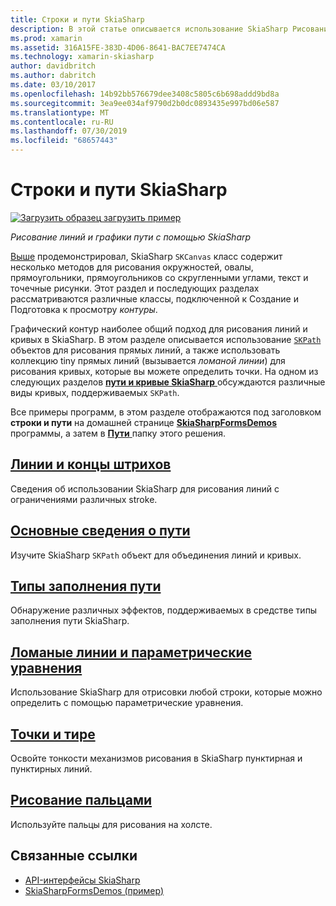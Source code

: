```yaml
---
title: Строки и пути SkiaSharp
description: В этой статье описывается использование SkiaSharp Рисование линий и контуры в приложениях Xamarin.Forms и демонстрирует это с помощью примера кода.
ms.prod: xamarin
ms.assetid: 316A15FE-383D-4D06-8641-BAC7EE7474CA
ms.technology: xamarin-skiasharp
author: davidbritch
ms.author: dabritch
ms.date: 03/10/2017
ms.openlocfilehash: 14b92bb576679dee3408c5805c6b698addd9bd8a
ms.sourcegitcommit: 3ea9ee034af9790d2b0dc0893435e997bd06e587
ms.translationtype: MT
ms.contentlocale: ru-RU
ms.lasthandoff: 07/30/2019
ms.locfileid: "68657443"
---
```

# <a name="skiasharp-lines-and-paths"></a>Строки и пути SkiaSharp

[![Загрузить образец](~/media/shared/download.png) загрузить пример](https://docs.microsoft.com/samples/xamarin/xamarin-forms-samples/skiasharpforms-demos)

_Рисование линий и графики пути с помощью SkiaSharp_

[Выше](~/xamarin-forms/user-interface/graphics/skiasharp/basics/index.md) продемонстрировал, SkiaSharp `SKCanvas` класс содержит несколько методов для рисования окружностей, овалы, прямоугольники, прямоугольников со скругленными углами, текст и точечные рисунки. Этот раздел и последующих разделах рассматриваются различные классы, подключенной к Создание и Подготовка к просмотру *контуры*.

Графический контур наиболее общий подход для рисования линий и кривых в SkiaSharp. В этом разделе описывается использование [ `SKPath` ](xref:SkiaSharp.SKPath) объектов для рисования прямых линий, а также использовать коллекцию tiny прямых линий (вызывается *ломаной линии*) для рисования кривых, которые вы можете определить точки. На одном из следующих разделов [ **пути и кривые SkiaSharp** ](../curves/index.md) обсуждаются различные виды кривых, поддерживаемых `SKPath`.

Все примеры программ, в этом разделе отображаются под заголовком **строки и пути** на домашней странице [ **SkiaSharpFormsDemos** ](https://docs.microsoft.com/samples/xamarin/xamarin-forms-samples/skiasharpforms-demos) программы, а затем в [ **Пути** ](https://github.com/xamarin/xamarin-forms-samples/tree/master/SkiaSharpForms/Demos/Demos/SkiaSharpFormsDemos/Paths) папку этого решения.

## <a name="lines-and-stroke-capslinesmd"></a>[Линии и концы штрихов](lines.md)

Сведения об использовании SkiaSharp для рисования линий с ограничениями различных stroke.

## <a name="path-basicspathsmd"></a>[Основные сведения о пути](paths.md)

Изучите SkiaSharp `SKPath` объект для объединения линий и кривых.

## <a name="the-path-fill-typesfill-typesmd"></a>[Типы заполнения пути](fill-types.md)

Обнаружение различных эффектов, поддерживаемых в средстве типы заполнения пути SkiaSharp.

## <a name="polylines-and-parametric-equationspolylinesmd"></a>[Ломаные линии и параметрические уравнения](polylines.md)

Использование SkiaSharp для отрисовки любой строки, которые можно определить с помощью параметрические уравнения.

## <a name="dots-and-dashesdotsmd"></a>[Точки и тире](dots.md)

Освойте тонкости механизмов рисования в SkiaSharp пунктирная и пунктирных линий.

## <a name="finger-paintingfinger-paintmd"></a>[Рисование пальцами](finger-paint.md)

Используйте пальцы для рисования на холсте.


## <a name="related-links"></a>Связанные ссылки

- [API-интерфейсы SkiaSharp](https://docs.microsoft.com/dotnet/api/skiasharp)
- [SkiaSharpFormsDemos (пример)](https://docs.microsoft.com/samples/xamarin/xamarin-forms-samples/skiasharpforms-demos)
